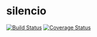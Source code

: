 # silencio


[![Build Status](https://img.shields.io/travis/damianszczepanik/silencio/master.svg?style=flat)](https://travis-ci.org/damianszczepanik/silencio)
[![Coverage Status](https://img.shields.io/codecov/c/damianszczepanik/silencio/master.svg?style=flat)](https://codecov.io/github/damianszczepanik/silencio)

